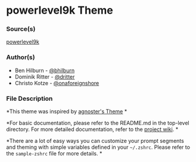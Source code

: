 # powerlevel9k Theme


### Source(s)

[powerlevel9k](https://github.com/bhilburn/powerlevel9k)

### Author(s)

- Ben Hilburn - [@bhilburn](https://github.com/bhilburn)
- Dominik Ritter - [@dritter](https://github.com/dritter)
- Christo Kotze - [@onaforeignshore](https://github.com/onaforeignshore)


### File Description

*This theme was inspired by [agnoster's Theme](https://gist.github.com/3712874) *

*For basic documentation, please refer to the README.md in the top-level directory. For more detailed documentation, refer to the [project wiki](https://github.com/bhilburn/powerlevel9k/wiki). *

*There are a lot of easy ways you can customize your prompt segments and theming with simple variables defined in your `~/.zshrc`. Please refer to the `sample-zshrc` file for more details. *

